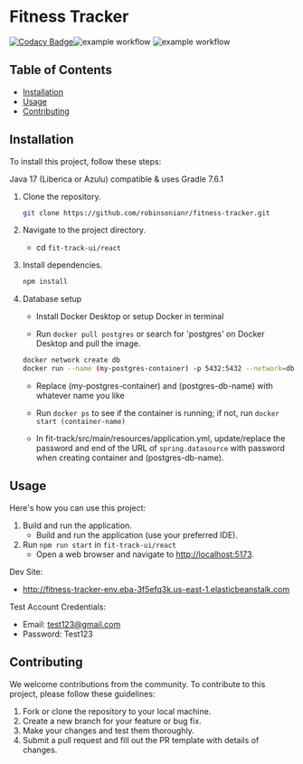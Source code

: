 # Fitness Tracker

[![Codacy Badge](https://app.codacy.com/project/badge/Grade/2da72f82744a4ef682f455cd080f427f)](https://app.codacy.com/gh/robinsonianr/fitness-tracker/dashboard?utm_source=gh&utm_medium=referral&utm_content=&utm_campaign=Badge_grade)![example workflow](https://github.com/robinsonianr/fitness-tracker/actions/workflows/backend-cd.yml/badge.svg) ![example workflow](https://github.com/robinsonianr/fitness-tracker/actions/workflows/frontend-cd.yml/badge.svg)

## Table of Contents

-   [Installation](#installation)
-   [Usage](#usage)
-   [Contributing](#contributing)


## Installation

To install this project, follow these steps:

Java 17 (Liberica or Azulu) compatible & uses Gradle 7.6.1

1.  Clone the repository.
   
    ```sh
    git clone https://github.com/robinsonianr/fitness-tracker.git
    ```
   
3.  Navigate to the project directory.
   
    -   cd `fit-track-ui/react`

5.  Install dependencies.
   
    ```sh
    npm install
    ```
   
7. Database setup
   
   -   Install Docker Desktop or setup Docker in terminal
     
   -   Run `docker pull postgres` or search for 'postgres' on Docker Desktop and pull the image.
       
   ```sh
   docker network create db
   docker run --name (my-postgres-container) -p 5432:5432 --network=db -v dbdata:/var/lib/postgres/data -e POSTGRES_PASSWORD=root -e POSTGRES_DB=(postgres-db-name) -d postgres
   ```

   - Replace (my-postgres-container) and (postgres-db-name) with whatever name you like
      
   - Run `docker ps` to see if the container is running; if not, run `docker start (container-name)`
  
   - In fit-track/src/main/resources/application.yml, update/replace the password and end of the URL of `spring.datasource` with password when creating container and (postgres-db-name).


## Usage

Here's how you can use this project:
1. Build and run the application.
   -   Build and run the application (use your preferred IDE).
2. Run `npm run start` in `fit-track-ui/react`
   -   Open a web browser and navigate to [http://localhost:5173](http://localhost:5173).

Dev Site:
-   http://fitness-tracker-env.eba-3f5efq3k.us-east-1.elasticbeanstalk.com

Test Account Credentials:
-   Email: test123@gmail.com
-   Password: Test123


## Contributing

We welcome contributions from the community. To contribute to this project, please follow these guidelines:

1.  Fork or clone the repository  to your local machine.
2.  Create a new branch for your feature or bug fix.
3.  Make your changes and test them thoroughly.
4.  Submit a pull request and fill out the PR template with details of changes.
